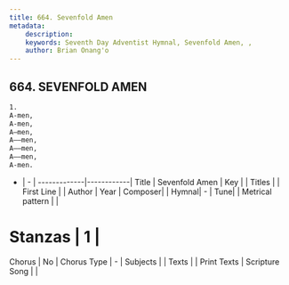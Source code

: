 ```yaml
---
title: 664. Sevenfold Amen
metadata:
    description: 
    keywords: Seventh Day Adventist Hymnal, Sevenfold Amen, , 
    author: Brian Onang'o
---
```



## 664. SEVENFOLD AMEN

```txt
1.
A-men,
A-men,
A—men,
A—–men,
A—–men,
A—–men,
A-men.
```

- |   -  |
-------------|------------|
Title | Sevenfold Amen |
Key |  |
Titles |  |
First Line |  |
Author | 
Year | 
Composer|  |
Hymnal|  - |
Tune|  |
Metrical pattern | |
# Stanzas | 1 |
Chorus | No |
Chorus Type | - |
Subjects |  |
Texts |  |
Print Texts | 
Scripture Song |  |
  

